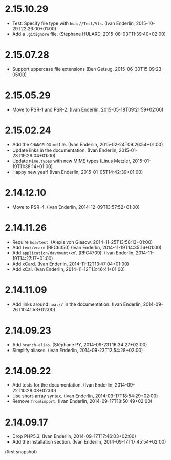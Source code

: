 # 2.15.10.29

  * Test: Specify file type with `hoa://Test/Vfs`. (Ivan Enderlin, 2015-10-29T22:26:00+01:00)
  * Add a `.gitignore` file. (Stéphane HULARD, 2015-08-03T11:39:40+02:00)

# 2.15.07.28

  * Support uppercase file extensions (Ben Getsug, 2015-06-30T15:09:23-05:00)

# 2.15.05.29

  * Move to PSR-1 and PSR-2. (Ivan Enderlin, 2015-05-18T09:21:59+02:00)

# 2.15.02.24

  * Add the `CHANGELOG.md` file. (Ivan Enderlin, 2015-02-24T09:26:54+01:00)
  * Update links in the documentation. (Ivan Enderlin, 2015-01-23T19:26:04+01:00)
  * Update `Mime.types` with new MIME types (Linus Metzler, 2015-01-19T11:38:14+01:00)
  * Happy new year! (Ivan Enderlin, 2015-01-05T14:42:39+01:00)

# 2.14.12.10

  * Move to PSR-4. (Ivan Enderlin, 2014-12-09T13:57:52+01:00)

# 2.14.11.26

  * Require `hoa/test`. (Alexis von Glasow, 2014-11-25T13:58:13+01:00)
  * Add `text/vcard` (RFC6350) (Ivan Enderlin, 2014-11-19T14:35:16+01:00)
  * Add `application/davmount+xml` (RFC4709). (Ivan Enderlin, 2014-11-19T14:27:17+01:00)
  * Add xCard. (Ivan Enderlin, 2014-11-12T13:47:04+01:00)
  * Add xCal. (Ivan Enderlin, 2014-11-12T13:46:41+01:00)

# 2.14.11.09

  * Add links around `hoa://` in the documentation. (Ivan Enderlin, 2014-09-26T10:41:53+02:00)

# 2.14.09.23

  * Add `branch-alias`. (Stéphane PY, 2014-09-23T16:34:27+02:00)
  * Simplify aliases. (Ivan Enderlin, 2014-09-23T12:54:28+02:00)

# 2.14.09.22

  * Add tests for the documentation. (Ivan Enderlin, 2014-09-22T10:28:08+02:00)
  * Use short-array syntax. (Ivan Enderlin, 2014-09-17T18:54:29+02:00)
  * Remove `from`/`import`. (Ivan Enderlin, 2014-09-17T18:50:49+02:00)

# 2.14.09.17

  * Drop PHP5.3. (Ivan Enderlin, 2014-09-17T17:46:03+02:00)
  * Add the installation section. (Ivan Enderlin, 2014-09-17T17:45:54+02:00)

(first snapshot)
